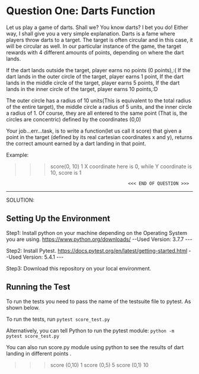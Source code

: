 # Question One: Darts Function

Let us play a game of darts. Shall we? You know darts? I bet you do! Either way, I shall give you a very simple explanation. Darts is a fame where players throw darts to a target. The target is often circular and in this case, it will be circular as well. In our particular instance of the game, the target rewards with 4 different amounts of points, depending on where the dart lands.

If the dart lands outside the target, player earns no points (0 points),:( 
If the dart lands in the outer circle of the target, player earns 1 point, 
If the dart lands in the middle circle of the target, player earns 5 points, 
If the dart lands in the inner circle of the target, player earns 10 points,:D

The outer circle has a radius of 10 units(This is equivalent to the total radius of the entire target), the middle circle a radius of 5 units, and the inner circle a radius of 1. Of course, they are all entered to the same point (That is, the circles are concentric) defined by the coordinates (0,0)

Your job...err...task, is to write a function(let us call it score) that given a point in the target (defined by its real cartesian coordinates x and y), returns the correct amount earned by a dart landing in that point.

Example:
>>> score(0, 10) 1
X coordinate here is 0, while Y coordinate is 10, score is 1 

                                                  <<< END OF QUESTION >>>
-------------------------------------------------------------------------------------------------------------------------------------
SOLUTION:

## Setting Up the Environment

Step1: Install python on your machine depending on the Operating System you are using. https://www.python.org/downloads/
                  --Used Version: 3.7.7 ---

Step2: Install Pytest. https://docs.pytest.org/en/latest/getting-started.html
                   --Used Version: 5.4.1 ---


Step3: Download  this repository on your local environment.

## Running the Test

To run the tests you need to pass the name of the testsuite file to pytest. As shown below.

To run the tests, run `pytest score_test.py`

Alternatively, you can tell Python to run the pytest module:
`python -m pytest score_test.py`

You can also run score.py module using python  to see the results of  dart landing in different points .

   >>> score (0,10)
   >>> 1
   >>> score (0,5)
   >>> 5
   >>> score (0,1)
   >>> 10


